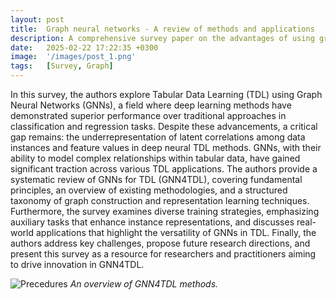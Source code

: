 ```yaml
---
layout: post
title:  Graph neural networks - A review of methods and applications
description: A comprehensive survey paper on the advantages of using graphs to model tabular data and how to do it.
date:   2025-02-22 17:22:35 +0300
image:  '/images/post_1.png'
tags:   [Survey, Graph]
---
```


In this survey, the authors explore Tabular Data Learning (TDL) using Graph Neural Networks (GNNs), a field where deep learning methods have demonstrated superior performance over traditional approaches in classification and regression tasks. Despite these advancements, a critical gap remains: the underrepresentation of latent correlations among data instances and feature values in deep neural TDL methods. GNNs, with their ability to model complex relationships within tabular data, have gained significant traction across various TDL applications. The authors provide a systematic review of GNNs for TDL (GNN4TDL), covering fundamental principles, an overview of existing methodologies, and a structured taxonomy of graph construction and representation learning techniques. Furthermore, the survey examines diverse training strategies, emphasizing auxiliary tasks that enhance instance representations, and discusses real-world applications that highlight the versatility of GNNs in TDL. Finally, the authors address key challenges, propose future research directions, and present this survey as a resource for researchers and practitioners aiming to drive innovation in GNN4TDL.

![Precedures]({{site.baseurl}}/images/post_1.png)
*An overview of GNN4TDL methods.*
